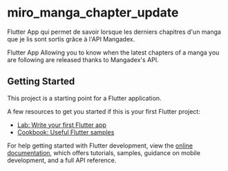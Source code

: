 # miro_manga_chapter_update

Flutter App qui permet de savoir lorsque les derniers chapitres d'un manga que je lis sont sortis grâce à l'API Mangadex.

Flutter App Allowing you to know when the latest chapters of a manga you are following are released thanks to Mangadex's API.

## Getting Started

This project is a starting point for a Flutter application.

A few resources to get you started if this is your first Flutter project:

- [Lab: Write your first Flutter app](https://docs.flutter.dev/get-started/codelab)
- [Cookbook: Useful Flutter samples](https://docs.flutter.dev/cookbook)

For help getting started with Flutter development, view the
[online documentation](https://docs.flutter.dev/), which offers tutorials,
samples, guidance on mobile development, and a full API reference.
